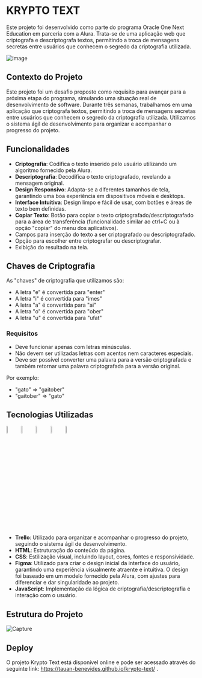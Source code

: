 # KRYPTO TEXT
Este projeto foi desenvolvido como parte do programa Oracle One Next Education em parceria com a Alura. Trata-se de uma aplicação web que criptografa e descriptografa textos, permitindo a troca de mensagens secretas entre usuários que conhecem o segredo da criptografia utilizada.

![image](https://github.com/user-attachments/assets/2d27cd08-6902-4a61-8243-6bfb2f53e12d)



## Contexto do Projeto
Este projeto foi um desafio proposto como requisito para avançar para a próxima etapa do programa, simulando uma situação real de desenvolvimento de software. Durante três semanas, trabalhamos em uma aplicação que criptografa textos, permitindo a troca de mensagens secretas entre usuários que conhecem o segredo da criptografia utilizada. Utilizamos o sistema ágil de desenvolvimento para organizar e acompanhar o progresso do projeto.

## Funcionalidades
- **Criptografia**: Codifica o texto inserido pelo usuário utilizando um algoritmo fornecido pela Alura.
- **Descriptografia**: Decodifica o texto criptografado, revelando a mensagem original.
- **Design Responsivo**: Adapta-se a diferentes tamanhos de tela, garantindo uma boa experiência em dispositivos móveis e desktops.
- **Interface Intuitiva**: Design limpo e fácil de usar, com botões e áreas de texto bem definidas.
- **Copiar Texto**: Botão para copiar o texto criptografado/descriptografado para a área de transferência (funcionalidade similar ao ctrl+C ou à opção "copiar" do menu dos aplicativos).
- Campos para inserção do texto a ser criptografado ou descriptografado.
- Opção para escolher entre criptografar ou descriptografar.
- Exibição do resultado na tela.

## Chaves de Criptografia
As "chaves" de criptografia que utilizamos são:
- A letra "e" é convertida para "enter"
- A letra "i" é convertida para "imes"
- A letra "a" é convertida para "ai"
- A letra "o" é convertida para "ober"
- A letra "u" é convertida para "ufat"

### Requisitos

- Deve funcionar apenas com letras minúsculas.
- Não devem ser utilizadas letras com acentos nem caracteres especiais.
- Deve ser possível converter uma palavra para a versão criptografada e também retornar uma palavra criptografada para a versão original.

Por exemplo:
- "gato" => "gaitober"
- "gaitober" => "gato"

## Tecnologias Utilizadas


<img width= "7%" src="https://cdn.jsdelivr.net/gh/devicons/devicon@latest/icons/trello/trello-original-wordmark.svg" /> <img width= "7%" src="https://cdn.jsdelivr.net/gh/devicons/devicon@latest/icons/html5/html5-original.svg" /> <img width= "7%" src="https://cdn.jsdelivr.net/gh/devicons/devicon@latest/icons/css3/css3-original.svg" /> <img width= "7%" src="https://cdn.jsdelivr.net/gh/devicons/devicon@latest/icons/figma/figma-original.svg" />  <img width= "7%" src="https://cdn.jsdelivr.net/gh/devicons/devicon@latest/icons/javascript/javascript-original.svg" />

- **Trello**: Utilizado para organizar e acompanhar o progresso do projeto, seguindo o sistema ágil de desenvolvimento.
- **HTML**: Estruturação do conteúdo da página.
- **CSS**: Estilização visual, incluindo layout, cores, fontes e responsividade.
- **Figma**: Utilizado para criar o design inicial da interface do usuário, garantindo uma experiência visualmente atraente e intuitiva. O design foi baseado em um modelo fornecido pela Alura, com ajustes para diferenciar e dar singularidade ao projeto.
- **JavaScript**: Implementação da lógica de criptografia/descriptografia e interação com o usuário.

 ## Estrutura do Projeto
 
![Capture](https://github.com/user-attachments/assets/2b9f80b3-3267-48f5-809e-b737f0ade0e7)

## Deploy

O projeto Krypto Text está disponível online e pode ser acessado através do seguinte link:
https://tauan-benevides.github.io/krypto-text/ .



